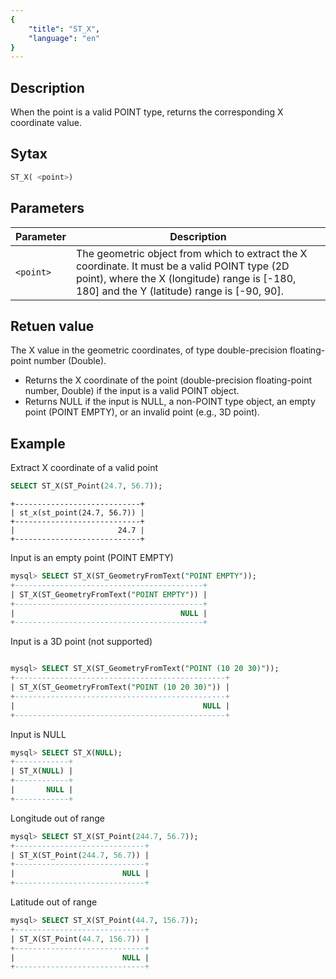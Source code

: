 ```yaml
---
{
    "title": "ST_X",
    "language": "en"
}
---
```


<!-- 
Licensed to the Apache Software Foundation (ASF) under one
or more contributor license agreements.  See the NOTICE file
distributed with this work for additional information
regarding copyright ownership.  The ASF licenses this file
to you under the Apache License, Version 2.0 (the
"License"); you may not use this file except in compliance
with the License.  You may obtain a copy of the License at

  http://www.apache.org/licenses/LICENSE-2.0

Unless required by applicable law or agreed to in writing,
software distributed under the License is distributed on an
"AS IS" BASIS, WITHOUT WARRANTIES OR CONDITIONS OF ANY
KIND, either express or implied.  See the License for the
specific language governing permissions and limitations
under the License.
-->

## Description

When the point is a valid POINT type, returns the corresponding X coordinate value.

## Sytax

```sql
ST_X( <point>)
```

## Parameters

| Parameter   | Description       |
|------|----------|
| `<point>` | The geometric object from which to extract the X coordinate. It must be a valid POINT type (2D point), where the X (longitude) range is [-180, 180] and the Y (latitude) range is [-90, 90].|

## Retuen value

The X value in the geometric coordinates, of type double-precision floating-point number (Double).

- Returns the X coordinate of the point (double-precision floating-point number, Double) if the input is a valid POINT object.
- Returns NULL if the input is NULL, a non-POINT type object, an empty point (POINT EMPTY), or an invalid point (e.g., 3D point).

## Example


Extract X coordinate of a valid point

```sql
SELECT ST_X(ST_Point(24.7, 56.7));
```

```text
+----------------------------+
| st_x(st_point(24.7, 56.7)) |
+----------------------------+
|                       24.7 |
+----------------------------+
```

Input is an empty point (POINT EMPTY)

```sql
mysql> SELECT ST_X(ST_GeometryFromText("POINT EMPTY"));
+------------------------------------------+
| ST_X(ST_GeometryFromText("POINT EMPTY")) |
+------------------------------------------+
|                                     NULL |
+------------------------------------------+
```

Input is a 3D point (not supported)

```sql

mysql> SELECT ST_X(ST_GeometryFromText("POINT (10 20 30)"));
+-----------------------------------------------+
| ST_X(ST_GeometryFromText("POINT (10 20 30)")) |
+-----------------------------------------------+
|                                          NULL |
+-----------------------------------------------+
```

Input is NULL

```sql
mysql> SELECT ST_X(NULL);
+------------+
| ST_X(NULL) |
+------------+
|       NULL |
+------------+
```


Longitude out of range

```sql
mysql> SELECT ST_X(ST_Point(244.7, 56.7));
+-----------------------------+
| ST_X(ST_Point(244.7, 56.7)) |
+-----------------------------+
|                        NULL |
+-----------------------------+
```

Latitude out of range

```sql
mysql> SELECT ST_X(ST_Point(44.7, 156.7));
+-----------------------------+
| ST_X(ST_Point(44.7, 156.7)) |
+-----------------------------+
|                        NULL |
+-----------------------------+
```

